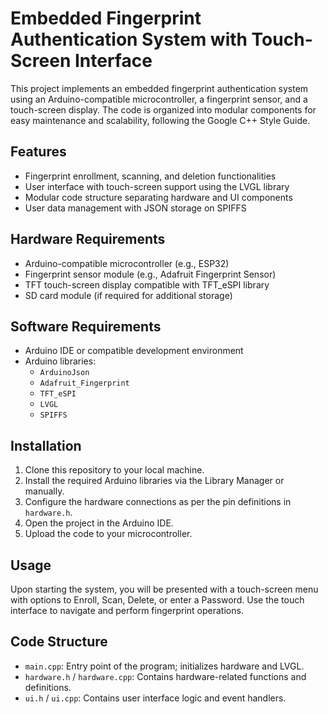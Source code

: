 <!-- README.md -->

<h1>Embedded Fingerprint Authentication System with Touch-Screen Interface</h1>

<p>
  This project implements an embedded fingerprint authentication system using an Arduino-compatible microcontroller, a fingerprint sensor, and a touch-screen display. The code is organized into modular components for easy maintenance and scalability, following the Google C++ Style Guide.
</p>

<h2>Features</h2>
<ul>
  <li>Fingerprint enrollment, scanning, and deletion functionalities</li>
  <li>User interface with touch-screen support using the LVGL library</li>
  <li>Modular code structure separating hardware and UI components</li>
  <li>User data management with JSON storage on SPIFFS</li>
</ul>

<h2>Hardware Requirements</h2>
<ul>
  <li>Arduino-compatible microcontroller (e.g., ESP32)</li>
  <li>Fingerprint sensor module (e.g., Adafruit Fingerprint Sensor)</li>
  <li>TFT touch-screen display compatible with TFT_eSPI library</li>
  <li>SD card module (if required for additional storage)</li>
</ul>

<h2>Software Requirements</h2>
<ul>
  <li>Arduino IDE or compatible development environment</li>
  <li>Arduino libraries:
    <ul>
      <li><code>ArduinoJson</code></li>
      <li><code>Adafruit_Fingerprint</code></li>
      <li><code>TFT_eSPI</code></li>
      <li><code>LVGL</code></li>
      <li><code>SPIFFS</code></li>
    </ul>
  </li>
</ul>

<h2>Installation</h2>
<ol>
  <li>Clone this repository to your local machine.</li>
  <li>Install the required Arduino libraries via the Library Manager or manually.</li>
  <li>Configure the hardware connections as per the pin definitions in <code>hardware.h</code>.</li>
  <li>Open the project in the Arduino IDE.</li>
  <li>Upload the code to your microcontroller.</li>
</ol>

<h2>Usage</h2>
<p>
  Upon starting the system, you will be presented with a touch-screen menu with options to Enroll, Scan, Delete, or enter a Password. Use the touch interface to navigate and perform fingerprint operations.
</p>

<h2>Code Structure</h2>
<ul>
  <li><code>main.cpp</code>: Entry point of the program; initializes hardware and LVGL.</li>
  <li><code>hardware.h</code> / <code>hardware.cpp</code>: Contains hardware-related functions and definitions.</li>
  <li><code>ui.h</code> / <code>ui.cpp</code>: Contains user interface logic and event handlers.</li>
</ul>